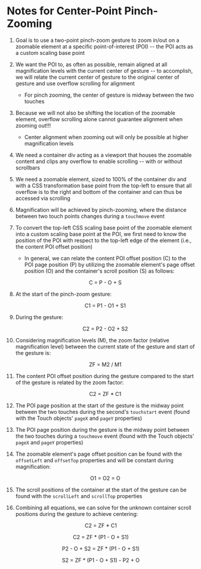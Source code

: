 # Notes for Center-Point Pinch-Zooming

1. Goal is to use a two-point pinch-zoom gesture to zoom in/out on a zoomable element at a specific point-of-interest (POI) -- the POI acts as a custom scaling base point

2. We want the POI to, as often as possible, remain aligned at all magnification levels with the current center of gesture -- to accomplish, we will relate the current center of gesture to the original center of gesture and use overflow scrolling for alignment

   * For pinch zooming, the center of gesture is midway between the two touches

3. Because we will not also be shifting the location of the zoomable element, overflow scrolling alone cannot guarantee alignment when zooming out!!!

   * Center alignment when zooming out will only be possible at higher magnification levels

4. We need a container div acting as a viewport that houses the zoomable content and clips any overflow to enable scrolling -- with or without scrollbars

5. We need a zoomable element, sized to 100% of the container div and with a CSS transformation base point from the top-left to ensure that all overflow is to the right and bottom of the container and can thus be accessed via scrolling

6. Magnification will be achieved by pinch-zooming, where the distance between two touch points changes during a `touchmove` event

7. To convert the top-left CSS scaling base point of the zoomable element into a custom scaling base point at the POI, we first need to know the position of the POI with respect to the top-left edge of the element (i.e., the content POI offset position)

   * In general, we can relate the content POI offset position (C) to the POI page position (P) by utilizing the zoomable element's page offset position (O) and the container's scroll position (S) as follows:

   <p align="center">C = P - O + S</p>

8. At the start of the pinch-zoom gesture:

   <p align="center">C1 = P1 - O1 + S1</p>

9. During the gesture:

   <p align="center">C2 = P2 - O2 + S2</p>

10. Considering magnification levels (M), the zoom factor (relative magnification level) between the current state of the gesture and start of the gesture is:

    <p align="center">ZF = M2 / M1</p>

11. The content POI offset position during the gesture compared to the start of the gesture is related by the zoom factor:

    <p align="center">C2 = ZF * C1</p>

12. The POI page position at the start of the gesture is the midway point between the two touches during the second's `touchstart` event (found with the Touch objects' `pageX` and `pageY` properties)

13. The POI page position during the gesture is the midway point between the two touches during a `touchmove` event (found with the Touch objects' `pageX` and `pageY` properties)

14. The zoomable element's page offset position can be found with the `offsetLeft` and `offsetTop` properties and will be constant during magnification:

    <p align="center">O1 = O2 = O</p>

15. The scroll positions of the container at the start of the gesture can be found with the `scrollLeft` and `scrollTop` properties

16. Combining all equations, we can solve for the unknown container scroll positions during the gesture to achieve centering:

<p align="center">C2 = ZF * C1</p>

<p align="center">C2 = ZF * (P1 - O + S1)</p>

<p align="center">P2 - O + S2 = ZF * (P1 - O + S1)</p>

<p align="center">S2 = ZF * (P1 - O + S1) - P2 + O</p>

